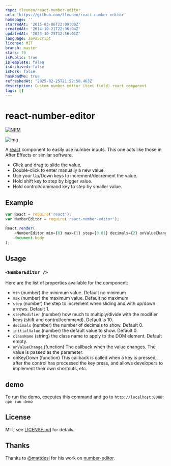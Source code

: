```yaml
---
repo: tleunen/react-number-editor
url: 'https://github.com/tleunen/react-number-editor'
homepage: ''
starredAt: '2015-03-06T22:09:08Z'
createdAt: '2014-10-21T22:36:04Z'
updatedAt: '2023-10-25T12:56:01Z'
language: JavaScript
license: MIT
branch: master
stars: 70
isPublic: true
isTemplate: false
isArchived: false
isFork: false
hasReadMe: true
refreshedAt: '2025-02-25T21:52:50.463Z'
description: Custom number editor (text field) react component
tags: []
---
```


# react-number-editor

[![NPM](https://nodei.co/npm/react-number-editor.png)](https://nodei.co/npm/react-number-editor/)

![img](http://i.imgur.com/VIwMScb.gif)

A [react](https://github.com/facebook/react) component to easily use number inputs. This one acts like those in After Effects or similar software.

- Click and drag to slide the value.
- Double-click to enter manually a new value.
- Use your Up/Down keys to increment/decrement the value.
- Hold shift key to step by bigger value.
- Hold control/command key to step by smaller value.

## Example

```js
var React = require('react');
var NumberEditor = require('react-number-editor');

React.render(
    <NumberEditor min={0} max={1} step={0.01} decimals={2} onValueChange={onValueChange} />,
    document.body
);
```

## Usage

### `<NumberEditor />`

Here are the list of properties available for the component:

- `min` (number) the minimum value. Default no minimum
- `max` (number) the maximum value. Default no maximum
- `step` (number) the step to increment when sliding and with up/down arrows. Default 1.
- `stepModifier` (number) how much to multiply/divide with the modifier keys (shift and control/command). Default is 10.
- `decimals` (number) the number of decimals to show. Default 0.
- `initialValue` (number) the default value to show. Default 0.
- `className` (string) the class name to apply to the DOM element. Default empty.
- `onValueChange` (function) The callback when the value changes. The value is passed as the parameter.
-  onKeyDown (function) This callback is called when a key is pressed, after the control has processed the key press, and allows developers to implement their own shortcuts, etc.

## demo

To run the demo, executes this command and go to `http://localhost:8080`:
`npm run demo`

## License

MIT, see [LICENSE.md](/LICENSE.md) for details.

## Thanks

Thanks to [@mattdesl](https://github.com/mattdesl) for his work on [number-editor](https://github.com/mattdesl/number-editor).
